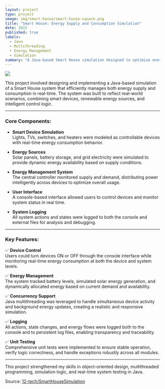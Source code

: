 ```yaml
---
layout: project
type: project
image: img/smart-house/smart-house-square.png
title: "Smart House: Energy Supply and Consumption Simulation"
date: 2022
published: true
labels:
  - Java
  - Multithreading
  - Energy Management
  - Simulation
summary: "A Java-based Smart House simulation designed to optimize energy supply and consumption using smart devices, renewable sources, and intelligent control systems."
---
```


<img class="img-fluid" src="../img/smart-house/smart-house-overview.png">

This project involved designing and implementing a Java-based simulation of a Smart House system that efficiently manages both energy supply and consumption in real-time. The system was built to reflect real-world scenarios, combining smart devices, renewable energy sources, and intelligent control logic.

---

### Core Components:

- **Smart Device Simulation**  
  Lights, TVs, switches, and heaters were modeled as controllable devices with real-time energy consumption behavior.

- **Energy Sources**  
  Solar panels, battery storage, and grid electricity were simulated to provide dynamic energy availability based on supply conditions.

- **Energy Management System**  
  The central controller monitored supply and demand, distributing power intelligently across devices to optimize overall usage.

- **User Interface**  
  A console-based interface allowed users to control devices and monitor system status in real time.

- **System Logging**  
  All system actions and states were logged to both the console and external files for analysis and debugging.

---

### Key Features:

✅ **Device Control**  
Users could turn devices ON or OFF through the console interface while monitoring real-time energy consumption at both the device and system levels.

✅ **Energy Management**  
The system tracked battery levels, simulated solar energy generation, and dynamically allocated energy based on current demand and availability.

✅ **Concurrency Support**  
Java multithreading was leveraged to handle simultaneous device activity and background energy updates, creating a realistic and responsive simulation.

✅ **Logging**  
All actions, state changes, and energy flows were logged both to the console and to persistent log files, enabling transparency and traceability.

✅ **Unit Testing**  
Comprehensive unit tests were implemented to ensure stable operation, verify logic correctness, and handle exceptions robustly across all modules.

---

This project strengthened my skills in object-oriented design, multithreaded programming, simulation logic, and real-time system testing in Java.

Source: <a href="https://github.com/12-tech/SmartHouseSimulation"><i class="large github icon"></i>12-tech/SmartHouseSimulation</a>
